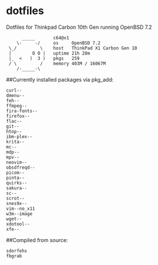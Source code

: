 # dotfiles
Dotfiles for Thinkpad Carbon 10th Gen running OpenBSD 7.2

          _____       c64@x1
        \-     -/     os     OpenBSD 7.2
     \_/         \    host   ThinkPad X1 Carbon Gen 10
     |        O O |   uptime 21h 28m
     |_  <   )  3 )   pkgs   259
     / \         /    memory 403M / 16067M
        /-_____-\


##Currently installed packages via pkg_add:

	curl--
	dmenu--
	feh--
	ffmpeg--
	fira-fonts--
	firefox--
	flac--
	git--
	htop--
	ibm-plex--
	krita--
	mc--
	mdp--
	mpv--
	neovim--
	obsdfreqd--
	picom--
	pinta--
	quirks--
	sakura--
	sc--
	scrot--
	snes9x--
	vim--no_x11
	w3m--image
	wget--
	xdotool--
	xfe--

##Compiled from source:

	sdorfehs
	fbgrab
